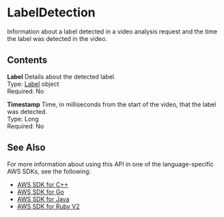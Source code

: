 # LabelDetection<a name="API_LabelDetection"></a>

Information about a label detected in a video analysis request and the time the label was detected in the video\. 

## Contents<a name="API_LabelDetection_Contents"></a>

 **Label**   <a name="rekognition-Type-LabelDetection-Label"></a>
Details about the detected label\.  
Type: [Label](API_Label.md) object  
Required: No

 **Timestamp**   <a name="rekognition-Type-LabelDetection-Timestamp"></a>
Time, in milliseconds from the start of the video, that the label was detected\.  
Type: Long  
Required: No

## See Also<a name="API_LabelDetection_SeeAlso"></a>

For more information about using this API in one of the language\-specific AWS SDKs, see the following:
+  [AWS SDK for C\+\+](https://docs.aws.amazon.com/goto/SdkForCpp/rekognition-2016-06-27/LabelDetection) 
+  [AWS SDK for Go](https://docs.aws.amazon.com/goto/SdkForGoV1/rekognition-2016-06-27/LabelDetection) 
+  [AWS SDK for Java](https://docs.aws.amazon.com/goto/SdkForJava/rekognition-2016-06-27/LabelDetection) 
+  [AWS SDK for Ruby V2](https://docs.aws.amazon.com/goto/SdkForRubyV2/rekognition-2016-06-27/LabelDetection) 